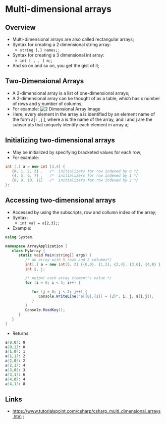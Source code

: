 # Multi-dimensional arrays

## Overview

- Multi-dimensional arrays are also called rectangular arrays;
- Syntax for creating a 2 dimensional string array:
  - `string [,] names;`;
- Syntax for creating a 3 dimensional int array:
  - `int [ , , ] m;`;
- And so on and so on, you get the gist of it;

## Two-Dimensional Arrays

- A 2-dimensional array is a list of one-dimensional arrays;
- A 2-dimensional array can be thought of as a table, which has x number of rows and y number of columns;
- For example:
  ![2 Dimensional Array Image](https://github.com/JoaoGuimaraes22/2020-Todo/blob/master/img/two_dimensional_arrays.jpg)
- Here, every element in the array a is identified by an element name of the form a[ i , j ], where a is the name of the array, and i and j are the subscripts that uniquely identify each element in array a;

## Initializing two-dimensional arrays

- May be initialized by specifying bracketed values for each row;
- For example:

```c#
int [,] a = new int [3,4] {
   {0, 1, 2, 3} ,   /*  initializers for row indexed by 0 */
   {4, 5, 6, 7} ,   /*  initializers for row indexed by 1 */
   {8, 9, 10, 11}   /*  initializers for row indexed by 2 */
};
```

## Accessing two-dimensional arrays

- Accessed by using the subscripts, row and collumn index of the array;
- Syntax:
  - `int val = a[2,3];`;
- Example:

```c#
using System;

namespace ArrayApplication {
   class MyArray {
      static void Main(string[] args) {
         /* an array with 5 rows and 2 columns*/
         int[,] a = new int[5, 2] {{0,0}, {1,2}, {2,4}, {3,6}, {4,8} };
         int i, j;

         /* output each array element's value */
         for (i = 0; i < 5; i++) {

            for (j = 0; j < 2; j++) {
               Console.WriteLine("a[{0},{1}] = {2}", i, j, a[i,j]);
            }
         }
         Console.ReadKey();
      }
   }
}
```

- Returns:

```markdown
a[0,0]: 0
a[0,1]: 0
a[1,0]: 1
a[1,1]: 2
a[2,0]: 2
a[2,1]: 4
a[3,0]: 3
a[3,1]: 6
a[4,0]: 4
a[4,1]: 8
```

## Links

- <https://www.tutorialspoint.com/csharp/csharp_multi_dimensional_arrays.htm> ;
